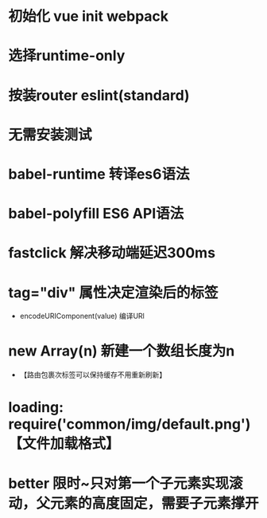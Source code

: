 # 初始化 vue init webpack <name>
# 选择runtime-only
# 按装router eslint(standard) 
# 无需安装测试
# babel-runtime  转译es6语法
# babel-polyfill ES6 API语法
# fastclick 解决移动端延迟300ms
# tag="div" 属性决定渲染后的标签
- encodeURIComponent(value) 编译URl

# new Array(n) 新建一个数组长度为n
-  <keep-alive>
      <router-view/>
    </keep-alive>  【路由包裹次标签可以保持缓存不用重新刷新】

# loading: require('common/img/default.png') 【文件加载格式】
# better 限时~只对第一个子元素实现滚动，父元素的高度固定，需要子元素撑开